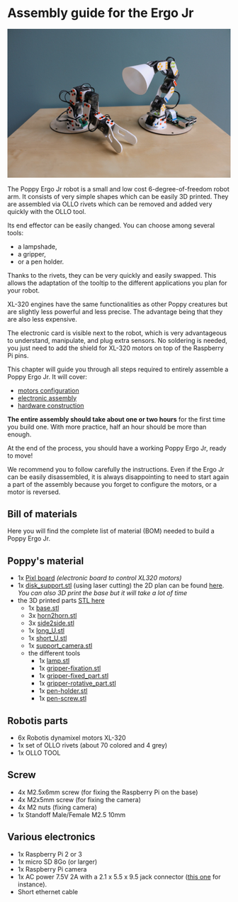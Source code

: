 # Assembly guide for the Ergo Jr

![Ergo-tool](img/ErgoJr.jpg)

The Poppy Ergo Jr robot is a small and low cost 6-degree-of-freedom robot arm.
It consists of very simple shapes which can be easily 3D printed. They are assembled via OLLO rivets which can be removed and added very quickly with the OLLO tool.

Its end effector can be easily changed. You can choose among several tools:
* a lampshade,
* a gripper,
* or a pen holder.

Thanks to the rivets, they can be very quickly and easily swapped. This allows the adaptation of the tooltip to the different applications you plan for your robot.

XL-320 engines have the same functionalities as other Poppy creatures but are slightly less powerful and less precise. The advantage being that they are also less expensive.

The electronic card is visible next to the robot, which is very advantageous to understand, manipulate, and plug extra sensors. No soldering is needed, you just need to add the shield for XL-320 motors on top of the Raspberry Pi pins.

This chapter will guide you through all steps required to entirely assemble a Poppy Ergo Jr. It will cover:

* [motors configuration](motor-configuration.md)
* [electronic assembly](electronic-assembly.md)
* [hardware construction](mechanical-construction.md)

**The entire assembly should take about one or two hours** for the first time you build one. With more practice, half an hour should be more than enough.

At the end of the process, you should have a working Poppy Ergo Jr, ready to move!

We recommend you to follow carefully the instructions. Even if the Ergo Jr can be easily disassembled, it is always disappointing to need to start again a part of the assembly because you forget to configure the motors, or a motor is reversed.

<!-- Should be updated from https://github.com/poppy-project/poppy-ergo-jr/blob/master/doc/bom.md -->
## Bill of materials

Here you will find the complete list of material (BOM) needed to build a Poppy Ergo Jr.

## Poppy's material
- 1x [Pixl board](https://github.com/poppy-project/pixl) *(electronic board to control XL320 motors)*
- 1x [disk_support.stl](https://github.com/poppy-project/poppy-ergo-jr/blob/master/hardware/STL/disk_support.stl) (using laser cutting) the 2D plan can be found [here](https://github.com/poppy-project/poppy-ergo-jr/tree/master/hardware/laser_cutting). *You can also 3D print the base but it will take a lot of time*
- the 3D printed parts [STL here](https://github.com/poppy-project/poppy-ergo-jr/tree/master/hardware/STL)
  - 1x [base.stl](https://github.com/poppy-project/poppy-ergo-jr/blob/master/hardware/STL/base.stl)
  - 3x [horn2horn.stl](https://github.com/poppy-project/poppy-ergo-jr/blob/master/hardware/STL/horn2horn.stl)
  - 3x [side2side.stl](https://github.com/poppy-project/poppy-ergo-jr/blob/master/hardware/STL/side2side.stl)
  - 1x [long_U.stl](https://github.com/poppy-project/poppy-ergo-jr/blob/master/hardware/STL/long_U.stl)
  - 1x [short_U.stl](https://github.com/poppy-project/poppy-ergo-jr/blob/master/hardware/STL/short_U.stl)
  - 1x [support_camera.stl](https://github.com/poppy-project/poppy-ergo-jr/blob/master/hardware/STL/support_camera.stl)
  - the different tools
    - 1x [lamp.stl](https://github.com/poppy-project/poppy-ergo-jr/blob/master/hardware/STL/tools/lamp.stl)
    - 1x [gripper-fixation.stl](https://github.com/poppy-project/poppy-ergo-jr/blob/master/hardware/STL/tools/gripper-fixation.stl)
    - 1x [gripper-fixed_part.stl](https://github.com/poppy-project/poppy-ergo-jr/blob/master/hardware/STL/tools/gripper-fixed_part.stl)
    - 1x [gripper-rotative_part.stl](https://github.com/poppy-project/poppy-ergo-jr/blob/master/hardware/STL/tools/gripper-rotative_part.stl)
    - 1x [pen-holder.stl](https://github.com/poppy-project/poppy-ergo-jr/blob/master/hardware/STL/tools/pen-holder.stl)
    - 1x [pen-screw.stl](https://github.com/poppy-project/poppy-ergo-jr/blob/master/hardware/STL/tools/pen-screw.stl)

## Robotis parts
- 6x Robotis dynamixel motors XL-320
- 1x set of OLLO rivets (about 70 colored and 4 grey)
- 1x OLLO TOOL

## Screw
- 4x M2.5x6mm screw (for fixing the Raspberry Pi on the base)
- 4x M2x5mm screw (for fixing the camera)
- 4x M2 nuts (fixing camera)
- 1x Standoff Male/Female M2.5 10mm

## Various electronics
- 1x Raspberry Pi 2 or 3
- 1x micro SD 8Go (or larger)
- 1x Raspberry Pi camera
- 1x AC power 7.5V 2A with a 2.1 x 5.5 x 9.5 jack connector ([this one](http://fr.rs-online.com/web/p/alimentations-enfichables/7262814/?searchTerm=ECP-15-7.5E&relevancy-data=636F3D3226696E3D4931384E4B6E6F776E41734D504E266C753D6672266D6D3D6D61746368616C6C7061727469616C26706D3D5E5B5C707B4C7D5C707B4E647D2D2C2F255C2E5D2B2426706F3D313326736E3D592673743D4D414E5F504152545F4E554D4245522677633D424F5448267573743D4543502D31352D372E354526&sra=p) for instance).
- Short ethernet cable


<!--
TODO: assembly web interface
## Assembly web interface

Directly, from the web interface (see Chapter [Setup your Raspberry-Pi](#TODO) if you have not seen how to access it) you have access to a notebook presenting the assembly steps. It also allows the configuration of motors at the indicated steps.

It is the best way to easily assemble your robot as it will integrate all steps described in the following sections and moreover allows you to directly configure your motor so they are ready to use.
 -->
